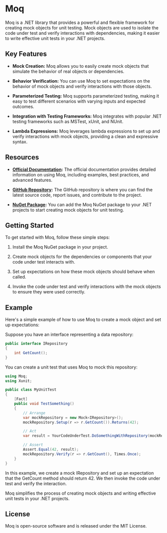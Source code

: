 # Moq

Moq is a .NET library that provides a powerful and flexible framework for creating mock objects for unit testing. Mock objects are used to isolate the code under test and verify interactions with dependencies, making it easier to write effective unit tests in your .NET projects.

## Key Features

- **Mock Creation:** Moq allows you to easily create mock objects that simulate the behavior of real objects or dependencies.

- **Behavior Verification:** You can use Moq to set expectations on the behavior of mock objects and verify interactions with those objects.

- **Parameterized Testing:** Moq supports parameterized testing, making it easy to test different scenarios with varying inputs and expected outcomes.

- **Integration with Testing Frameworks:** Moq integrates with popular .NET testing frameworks such as MSTest, xUnit, and NUnit.

- **Lambda Expressions:** Moq leverages lambda expressions to set up and verify interactions with mock objects, providing a clean and expressive syntax.

## Resources

- **[Official Documentation](https://github.com/moq/moq4):** The official documentation provides detailed information on using Moq, including examples, best practices, and advanced features.

- **[GitHub Repository](https://github.com/moq/moq4):** The GitHub repository is where you can find the latest source code, report issues, and contribute to the project.

- **[NuGet Package](https://www.nuget.org/packages/Moq/):** You can add the Moq NuGet package to your .NET projects to start creating mock objects for unit testing.

## Getting Started

To get started with Moq, follow these simple steps:

1. Install the Moq NuGet package in your project.

2. Create mock objects for the dependencies or components that your code under test interacts with.

3. Set up expectations on how these mock objects should behave when called.

4. Invoke the code under test and verify interactions with the mock objects to ensure they were used correctly.

## Example

Here's a simple example of how to use Moq to create a mock object and set up expectations:

Suppose you have an interface representing a data repository:

```csharp
public interface IRepository
{
    int GetCount();
}
```

You can create a unit test that uses Moq to mock this repository:

```csharp
using Moq;
using Xunit;

public class MyUnitTest
{
    [Fact]
    public void TestSomething()
    {
        // Arrange
        var mockRepository = new Mock<IRepository>();
        mockRepository.Setup(r => r.GetCount()).Returns(42);

        // Act
        var result = YourCodeUnderTest.DoSomethingWithRepository(mockRepository.Object);

        // Assert
        Assert.Equal(42, result);
        mockRepository.Verify(r => r.GetCount(), Times.Once);
    }
}
```

In this example, we create a mock IRepository and set up an expectation that the GetCount method should return 42. We then invoke the code under test and verify the interaction.

Moq simplifies the process of creating mock objects and writing effective unit tests in your .NET projects.

## License
Moq is open-source software and is released under the MIT License.